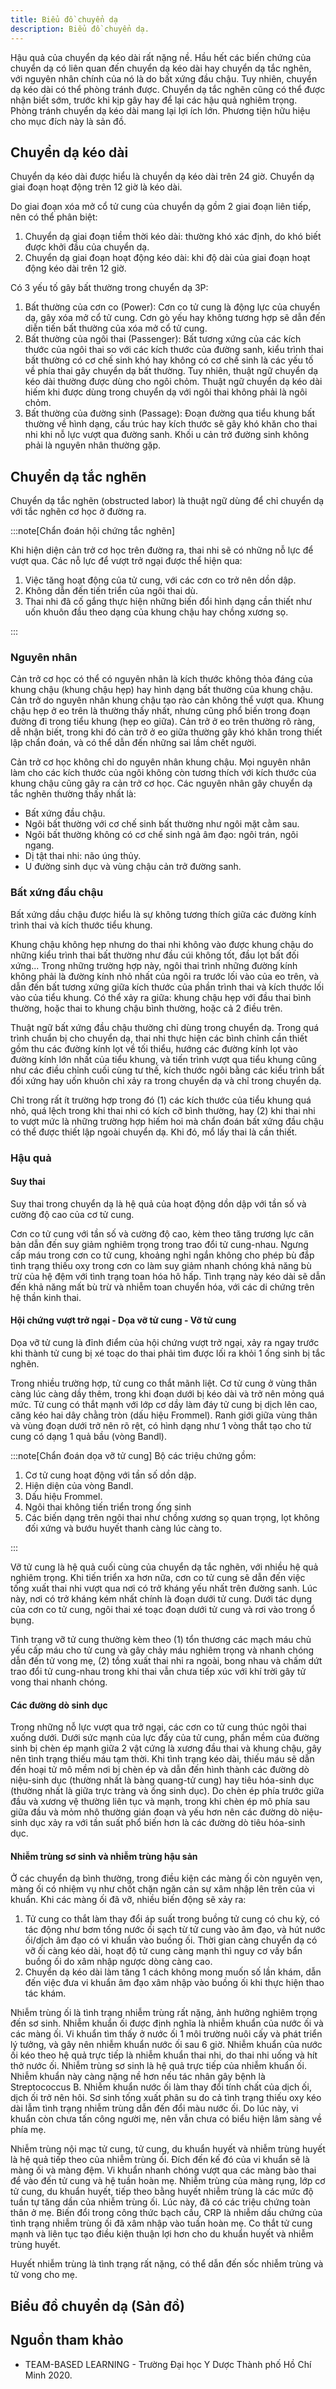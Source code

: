 ```yaml
---
title: Biểu đồ chuyển dạ
description: Biểu đồ chuyển dạ.
---
```


Hậu quả của chuyển dạ kéo dài rất nặng nề. Hầu hết các biến chứng của chuyển dạ có liên quan đến chuyển dạ kéo dài hay chuyển dạ tắc nghẽn, với nguyên nhân chính của nó là do bất xứng đầu chậu. Tuy nhiên, chuyển dạ kéo dài có thể phòng tránh được. Chuyển dạ tắc nghẽn cũng có thể được nhận biết sớm, trước khi kịp gây hay để lại các hậu quả nghiêm trọng. Phòng tránh chuyển dạ kéo dài mang lại lợi ích lớn. Phương tiện hữu hiệu cho mục đích này là sản đồ.

## Chuyển dạ kéo dài

Chuyển dạ kéo dài được hiểu là chuyển dạ kéo dài trên 24 giờ. Chuyển dạ giai đoạn hoạt động trên 12 giờ là kéo dài.

Do giai đoạn xóa mở cổ tử cung của chuyển dạ gồm 2 giai đoạn liên tiếp, nên có thể phân biệt:

1. Chuyển dạ giai đoạn tiềm thời kéo dài: thường khó xác định, do khó biết được khởi đầu của chuyển dạ.
2. Chuyển dạ giai đoạn hoạt động kéo dài: khi độ dài của giai đoạn hoạt động kéo dài trên 12 giờ.

Có 3 yếu tố gây bất thường trong chuyển dạ 3P:

1. Bất thường của cơn co (Power): Cơn co tử cung là động lực của chuyển dạ, gây xóa mở cổ tử cung. Cơn gò yếu hay không tương hợp sẽ dẫn đến diễn tiến bất thường của xóa mở cổ tử cung.
2. Bất thường của ngôi thai (Passenger): Bất tương xứng của các kích thước của ngôi thai so với các kích thước của đường sanh, kiểu trình thai bất thường có cơ chế sinh khó hay không có cơ chế sinh là các yếu tố về phía thai gây chuyển dạ bất thường. Tuy nhiên, thuật ngữ chuyển dạ kéo dài thường được dùng cho ngôi chỏm. Thuật ngữ chuyển dạ kéo dài hiếm khi được dùng trong chuyển dạ với ngôi thai không phải là ngôi chỏm.
3. Bất thường của đường sinh (Passage): Đoạn đường qua tiểu khung bất thường về hình dạng, cấu trúc hay kích thước sẽ gây khó khăn cho thai nhi khi nỗ lực vượt qua đường sanh. Khối u cản trở đường sinh không phải là nguyên nhân thường gặp.

## Chuyển dạ tắc nghẽn

Chuyển dạ tắc nghẽn (obstructed labor) là thuật ngữ dùng để chỉ chuyển dạ với tắc nghẽn cơ học ở đường ra.

:::note[Chẩn đoán hội chứng tắc nghẽn]

Khi hiện diện cản trở cơ học trên đường ra, thai nhi sẽ có những nỗ lực để vượt qua. Các nỗ lực để vượt trở ngại được thể hiện qua:

1. Việc tăng hoạt động của tử cung, với các cơn co trở nên dồn dập.
2. Không dẫn đến tiến triển của ngôi thai dù.
3. Thai nhi đã cố gắng thực hiện những biến đổi hình dạng cần thiết như uốn khuôn đầu theo dạng của khung chậu hay chồng xương sọ.

:::

### Nguyên nhân

Cản trở cơ học có thể có nguyên nhân là kích thước không thỏa đáng của khung chậu (khung chậu hẹp) hay hình dạng bất thường của khung chậu. Cản trở do nguyên nhân khung chậu tạo rào cản không thể vượt qua. Khung chậu hẹp ở eo trên là thường thấy nhất, nhưng cũng phổ biến trong đoạn đường đi trong tiểu khung (hẹp eo giữa). Cản trở ở eo trên thường rõ ràng, dễ nhận biết, trong khi đó cản trở ở eo giữa thường gây khó khăn trong thiết lập chẩn đoán, và có thể dẫn đến những sai lầm chết người.

Cản trở cơ học không chỉ do nguyên nhân khung chậu. Mọi nguyên nhân làm cho các kích thước của ngôi không còn tương thích với kích thước của khung chậu cũng gây ra cản trở cơ học. Các nguyên nhân gây chuyển dạ tắc nghẽn thường thấy nhất là:

- Bất xứng đầu chậu.
- Ngôi bất thường với cơ chế sinh bất thường như ngôi mặt cằm sau.
- Ngôi bất thường không có cơ chế sinh ngả âm đạo: ngôi trán, ngôi ngang.
- Dị tật thai nhi: não úng thủy.
- U đường sinh dục và vùng chậu cản trở đường sanh.

### Bất xứng đầu chậu

Bất xứng dầu chậu được hiểu là sự không tương thích giữa các đường kính trình thai và kích thước tiểu khung.

Khung chậu không hẹp nhưng do thai nhi không vào được khung chậu do những kiểu trình thai bất thường như đầu cúi không tốt, đầu lọt bất đối xứng... Trong những trường hợp này, ngôi thai trình những đường kính không phải là đường kính nhỏ nhất của ngôi ra trước lối vào của eo trên, và dẫn đến bất tương xứng giữa kích thước của phần trình thai và kích thước lối vào của tiểu khung. Có thể xảy ra giữa: khung chậu hẹp với đầu thai bình thường, hoặc thai to khung chậu bình thường, hoặc cả 2 điều trên.

Thuật ngữ bất xứng đầu chậu thường chỉ dùng trong chuyển dạ. Trong quá trình chuẩn bị cho chuyển dạ, thai nhi thực hiện các bình chỉnh cần thiết gồm thu các đường kính lọt về tối thiểu, hướng các đường kính lọt vào đường kính lớn nhất của tiểu khung, và tiến trình vượt qua tiểu khung cũng như các điều chỉnh cuối cùng tư thế, kích thước ngôi bằng các kiểu trình bất đối xứng hay uốn khuôn chỉ xảy ra trong chuyển dạ và chỉ trong chuyển dạ.

Chỉ trong rất ít trường hợp trong đó (1) các kích thước của tiểu khung quá nhỏ, quá lệch trong khi thai nhi có kích cỡ bình thường, hay (2) khi thai nhi to vượt mức là những trường hợp hiếm hoi mà chẩn đoán bất xứng đầu chậu có thể được thiết lập ngoài chuyển dạ. Khi đó, mổ lấy thai là cần thiết.

### Hậu quả

#### Suy thai

Suy thai trong chuyển dạ là hệ quả của hoạt động dồn dập với tần số và cường độ cao của cơ tử cung.

Cơn co tử cung với tần số và cường độ cao, kèm theo tăng trương lực căn bản dẫn đến suy giảm nghiêm trọng trong trao đổi tử cung-nhau. Ngưng cấp máu trong cơn co tử cung, khoảng nghỉ ngắn không cho phép bù đắp tình trạng thiếu oxy trong cơn co làm suy giảm nhanh chóng khả năng bù trừ của hệ đệm với tình trạng toan hóa hô hấp. Tình trạng này kéo dài sẽ dẫn đến khả năng mất bù trừ và nhiễm toan chuyển hóa, với các di chứng trên hệ thần kinh thai.

#### Hội chứng vượt trở ngại - Dọa vỡ tử cung - Vỡ tử cung

Dọa vỡ tử cung là đỉnh điểm của hội chứng vượt trở ngại, xảy ra ngay trước khi thành tử cung bị xé toạc do thai phải tìm được lối ra khỏi 1 ống sinh bị tắc nghẽn.

Trong nhiều trường hợp, tử cung co thắt mãnh liệt. Cơ tử cung ở vùng thân càng lúc càng dầy thêm, trong khi đoạn dưới bị kéo dài và trở nên mỏng quá mức. Tử cung có thắt mạnh với lớp cơ dầy làm đáy tử cung bị dịch lên cao, căng kéo hai dây chằng tròn (dấu hiệu Frommel). Ranh giới giữa vùng thân và vùng đoạn dưới trở nên rõ rệt, có hình dạng như 1 vòng thắt tạo cho tử cung có dạng 1 quả bầu (vòng Bandl).

:::note[Chẩn đoán dọa vỡ tử cung]
Bộ các triệu chứng gồm:

1. Cơ tử cung hoạt động với tần số dồn dập.
2. Hiện diện của vòng Bandl.
3. Dấu hiệu Frommel.
4. Ngôi thai không tiến triển trong ống sinh
5. Các biến dạng trên ngôi thai như chồng xương sọ quan trọng, lọt không đối xứng và bướu huyết thanh càng lúc càng to.

:::

Vỡ tử cung là hệ quả cuối cùng của chuyển dạ tắc nghẽn, với nhiều hệ quả nghiêm trọng. Khi tiến triển xa hơn nữa, cơn co tử cung sẽ dẫn đến việc tống xuất thai nhi vượt qua nơi có trở kháng yếu nhất trên đường sanh. Lúc này, nơi có trở kháng kém nhất chính là đoạn dưới tử cung. Dưới tác dụng của cơn co tử cung, ngôi thai xé toạc đoạn dưới tử cung và rơi vào trong ổ bụng.

Tình trạng vỡ tử cung thường kèm theo (1) tổn thương các mạch máu chủ yếu cấp máu cho tử cung và gây chảy máu nghiêm trọng và nhanh chóng dẫn đến tử vong mẹ, (2) tồng xuất thai nhi ra ngoài, bong nhau và chấm dứt trao đổi tử cung-nhau trong khi thai vẫn chưa tiếp xúc với khí trời gây tử vong thai nhanh chóng.

#### Các đường dò sinh dục

Trong những nỗ lực vượt qua trở ngại, các cơn co tử cung thúc ngôi thai xuống dưới. Dưới sức mạnh của lực đẩy của tử cung, phần mềm của đường sinh bị chèn ép mạnh giữa 2 vật cứng là xương đầu thai và khung chậu, gây nên tình trạng thiếu máu tạm thời. Khi tình trạng kéo dài, thiếu máu sẽ dẫn đến hoại tử mô mềm nơi bị chèn ép và dẫn đến hình thành các đường dò niệu-sinh dục (thường nhất là bàng quang-tử cung) hay tiêu hóa-sinh dục (thường nhất là giữa trực tràng và ống sinh dục). Do chèn ép phía trước giữa đầu và xương vệ thường liên tục và mạnh, trong khi chèn ép mô phía sau giữa đầu và mỏm nhô thường gián đoạn và yếu hơn nên các đường dò niệu-sinh dục xảy ra với tần suất phổ biến hơn là các đường dò tiêu hóa-sinh dục.

#### Nhiễm trùng sơ sinh và nhiễm trùng hậu sản

Ở các chuyển dạ bình thường, trong điều kiện các màng ối còn nguyên vẹn, màng ối có nhiệm vụ như chốt chặn ngăn cản sự xâm nhập lên trên của vi khuẩn. Khi các màng ối đã vỡ, nhiều biến động sẽ xảy ra:

1. Tử cung co thắt làm thay đổi áp suất trong buồng tử cung có chu kỳ, có tác động như bơm tống nước ối sạch từ tử cung vào âm đạo, và hút nước ối/dịch âm đạo có vi khuẩn vào buồng ối. Thời gian càng chuyển dạ có vỡ ối càng kéo dài, hoạt độ tử cung càng mạnh thì nguy cơ vấy bẩn buồng ối do xâm nhập ngược dòng càng cao.
2. Chuyển dạ kéo dài làm tăng 1 cách không mong muốn số lần khám, dẫn đến việc đưa vi khuẩn âm đạo xâm nhập vào buồng ối khi thực hiện thao tác khám.

Nhiễm trùng ối là tình trạng nhiễm trùng rất nặng, ảnh hưởng nghiêm trọng đến sơ sinh. Nhiễm khuẩn ối được định nghĩa là nhiễm khuẩn của nước ối và các màng ối. Vi khuẩn tìm thấy ở nước ối 1 môi trường nuôi cấy và phát triển lý tưởng, và gây nên nhiễm khuẩn nước ối sau 6 giờ. Nhiễm khuẩn của nước ối kéo theo hệ quả trực tiếp là nhiễm khuẩn thai nhi, do thai nhi uống và hít thở nước ối. Nhiễm trùng sơ sinh là hệ quả trực tiếp của nhiễm khuẩn ối. Nhiễm khuẩn này càng nặng nề hơn nếu tác nhân gây bệnh là Streptococcus B. Nhiễm khuẩn nước ối làm thay đổi tính chất của dịch ối, dịch ối trở nên hôi. Sơ sinh tống xuất phân su do cả tình trạng thiếu oxy kéo dài lẫm tình trạng nhiễm trùng dẫn đến đổi màu nước ối. Do lúc này, vi khuẩn còn chưa tấn công người mẹ, nên vẫn chưa có biểu hiện lâm sàng về phía mẹ.

Nhiễm trùng nội mạc tử cung, tử cung, du khuẩn huyết và nhiễm trùng huyết là hệ quả tiếp theo của nhiễm trùng ối. Đích đến kế đó của vi khuẩn sẽ là màng ối và màng đệm. Vi khuẩn nhanh chóng vượt qua các màng bào thai để vào đến tử cung và hệ tuần hoàn mẹ. Nhiễm trùng của màng rụng, lớp cơ tử cung, du khuẩn huyết, tiếp theo bằng huyết nhiễm trùng là các mức độ tuần tự tăng dần của nhiễm trùng ối. Lúc này, đã có các triệu chứng toàn thân ở mẹ. Biến đổi trong công thức bạch cầu, CRP là nhiễm dấu chứng của tình trạng nhiễm trùng ối đã xâm nhập vào tuần hoàn mẹ. Co thắt tử cung mạnh và liên tục tạo điều kiện thuận lợi hơn cho du khuẩn huyết và nhiễm trùng huyết.

Huyết nhiễm trùng là tình trạng rất nặng, có thể dẫn đến sốc nhiễm trùng và tử vong cho mẹ.

## Biểu đồ chuyển dạ (Sản đồ)

## Nguồn tham khảo

- TEAM-BASED LEARNING - Trường Đại học Y Dược Thành phố Hồ Chí Minh 2020.
